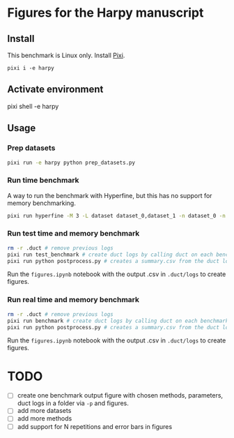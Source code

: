 # Figures for the Harpy manuscript

## Install
This benchmark is Linux only. Install [Pixi](https://pixi.sh/latest/).

```
pixi i -e harpy
```

## Activate environment
pixi shell -e harpy

## Usage

### Prep datasets
```bash
pixi run -e harpy python prep_datasets.py
```

### Run time benchmark
A way to run the benchmark with Hyperfine, but this has no support for memory benchmarking.

```bash
pixi run hyperfine -M 3 -L dataset dataset_0,dataset_1 -n dataset_0 -n dataset_1 -w 1 'pixi run -e all --frozen python benchmark.py data/{dataset}.zarr'
```

### Run test time and memory benchmark
```bash
rm -r .duct # remove previous logs
pixi run test_benchmark # create duct logs by calling duct on each benchmark sample
pixi run python postprocess.py # creates a summary.csv from the duct logs
```

Run the `figures.ipynb` notebook with the output .csv in `.duct/logs` to create figures.

### Run real time and memory benchmark
```bash
rm -r .duct # remove previous logs
pixi run benchmark # create duct logs by calling duct on each benchmark sample
pixi run python postprocess.py # creates a summary.csv from the duct logs
```

Run the `figures.ipynb` notebook with the output .csv in `.duct/logs` to create figures.

# TODO

- [ ] create one benchmark output figure with chosen methods, parameters, duct logs in a folder via `-p` and figures.
- [ ] add more datasets
- [ ] add more methods
- [ ] add support for N repetitions and error bars in figures
